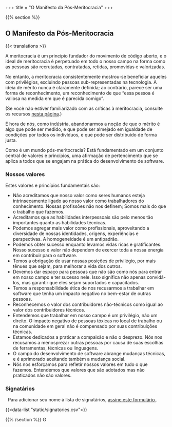 +++
title = "O Manifesto da Pós-Meritocracia"
+++

{{% section %}}

## O Manifesto da Pós-Meritocracia

{{< translations >}}

A meritocracia é um princípio fundador do movimento de código aberto, e o ideal de meritocracia é perpetuado em todo o nosso campo na forma como as pessoas são recrutadas, contratadas, retidas, promovidas e valorizadas.

No entanto, a meritocracia consistentemente mostrou-se beneficiar aqueles com privilégios, excluindo pessoas sub-representadas na tecnologia. A ideia de mérito nunca é claramente definida; ao contrário, parece ser uma forma de reconhecimento, um reconhecimento de que “essa pessoa é valiosa na medida em que é parecida comigo”.

(Se você não estiver familiarizado com as críticas à meritocracia, consulte os recursos <a href="/meritocracy/">nesta página</a>.)

É hora de nós, como indústria, abandonarmos a noção de que o mérito é algo que pode ser medido, e que pode ser almejado em igualdade de condições por todos os indivíduos, e que pode ser distribuído de forma justa.

Como é um mundo pós-meritocracia? Está fundamentado em um conjunto central de valores e princípios, uma afirmação de pertencimento que se aplica a todos que se engajam na prática do desenvolvimento de software.

### Nossos valores

Estes valores e princípios fundamentais são:

* Não acreditamos que nosso valor como seres humanos esteja intrinsecamente ligado ao nosso valor como trabalhadores do conhecimento. Nossas profissões não nos definem; Somos mais do que o trabalho que fazemos.
* Acreditamos que as habilidades interpessoais são pelo menos tão importantes quanto as habilidades técnicas.
* Podemos agregar mais valor como profissionais, aproveitando a diversidade de nossas identidades, origens, experiências e perspectivas. A homogeneidade é um antipadrão.
* Podemos obter sucesso enquanto levamos vidas ricas e gratificantes. Nosso sucesso e valor não dependem de exercer toda a nossa energia em contribuir para o software.
* Temos a obrigação de usar nossas posições de privilégio, por mais tênues que sejam, para melhorar a vida dos outros.
* Devemos dar espaço para pessoas que não são como nós para entrar em nosso campo e ter sucesso nele. Isso significa não apenas convidá-los, mas garantir que eles sejam suportados e capacitados.
* Temos a responsabilidade ética de nos recusarmos a trabalhar em software que tenha um impacto negativo no bem-estar de outras pessoas.
* Reconhecemos o valor dos contribuidores não-técnicos como igual ao valor dos contribuidores técnicos.
* Entendemos que trabalhar em nosso campo é um privilégio, não um direito. O impacto negativo de pessoas tóxicas no local de trabalho ou na comunidade em geral não é compensado por suas contribuições técnicas.
* Estamos dedicados a praticar a compaixão e não o desprezo. Nós nos recusamos a menosprezar outras pessoas por causa de suas escolhas de ferramentas, técnicas ou linguagens.
* O campo do desenvolvimento de software abrange mudanças técnicas, e é aprimorado aceitando também a mudança social.
* Nós nos esforçamos para refletir nossos valores em tudo o que fazemos. Entendemos que valores que são adotados mas não praticados não são valores.

### Signatários

<p class="callout">
  Para adicionar seu nome à lista de signatários, <a href="https://goo.gl/forms/9JT45K1iuKcBSPFj2"> assine este formulário </a>.
</ p>

{{<data-list "static/signatories.csv">}}

{{% /section %}}
G
